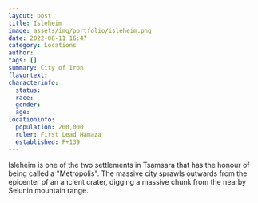 ```yaml
---
layout: post
title: Isleheim
image: assets/img/portfolio/isleheim.png
date: 2022-08-11 16:47
category: Locations
author: 
tags: []
summary: City of Iron
flavortext: 
characterinfo:
  status: 
  race: 
  gender: 
  age: 
locationinfo:
  population: 200,000
  ruler: First Lead Hamaza
  established: F+139
---
```


Isleheim is one of the two settlements in Tsamsara that has the honour of being called a "Metropolis". The massive city sprawls outwards from the epicenter of an ancient crater, digging a massive chunk from the nearby Selunin mountain range.